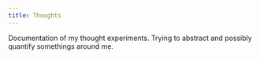 ```yaml
---
title: Thoughts
---
```


Documentation of my thought experiments.
Trying to abstract and possibly quantify somethings around me. 